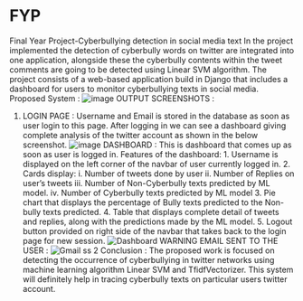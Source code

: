 # FYP
Final Year Project-Cyberbullying detection in social media text
In the project implemented the detection of cyberbully words on twitter are integrated into one application, alongside these the cyberbully contents within the tweet comments are going to be detected using Linear SVM algorithm. The project consists of a web-based application build in Django that includes a dashboard for users to monitor cyberbullying texts in social media.
Proposed System : 
![image](https://user-images.githubusercontent.com/55174251/129469526-d76394bb-3f32-45e1-80f3-cb9486906f20.png)
OUTPUT SCREENSHOTS :
1. LOGIN PAGE : Username and Email is stored in the database as soon as user login to this page. After logging in we can see a dashboard giving complete analysis of the twitter account as shown in the below screenshot.
![image](https://user-images.githubusercontent.com/55174251/129469540-56b4a343-82a8-49bf-a8aa-f2fc1037c587.png)
DASHBOARD : This is dashboard that comes up as soon as user is logged in. 
Features of the dashboard: 1. Username is displayed on the left corner of the navbar of user currently logged in. 2. Cards display: i. Number of tweets done by user ii. Number of Replies on user’s tweets iii. Number of Non-Cyberbully texts predicted by ML model. iv. Number of Cyberbully texts predicted by ML model 3. Pie chart that displays the percentage of Bully texts predicted to the Non-bully texts predicted. 4. Table that displays complete detail of tweets and replies, along with the predictions made by the ML model. 5. Logout button provided on right side of the navbar that takes back to the login page for new session.
![Dashboard](https://user-images.githubusercontent.com/55174251/129469548-2e61940a-cf3e-465d-9036-79ccac08a930.JPG)
WARNING EMAIL SENT TO THE USER :
![Gmail ss 2](https://user-images.githubusercontent.com/55174251/129469604-98010d66-7200-43ae-ac5b-551c2297a540.JPG)
Conclusion : The proposed work is focused on detecting the occurrence of cyberbullying in twitter networks using machine learning algorithm Linear SVM and TfidfVectorizer. This system will definitely help in tracing cyberbully texts on particular users twitter account.
